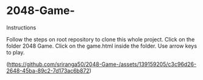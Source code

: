 # 2048-Game-

Instructions 

Follow the steps on root repository to clone this whole project.
Click on the folder 2048 Game.
Click on the game.html inside the folder.
Use arrow keys to play.

(https://github.com/sriranga50/2048-Game-/assets/139159205/c3c96d26-2648-45ba-89c2-7d173ac6b872)

